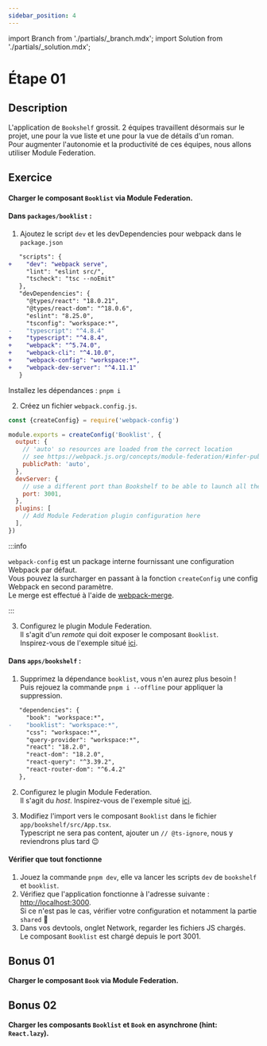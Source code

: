 ```yaml
---
sidebar_position: 4
---
```


import Branch from './partials/\_branch.mdx';
import Solution from './partials/\_solution.mdx';

# Étape 01

<Branch step="01" />

## Description

L'application de `Bookshelf` grossit. 2 équipes travaillent désormais sur le projet, une pour la vue liste et une pour la vue de détails d'un roman.  
Pour augmenter l'autonomie et la productivité de ces équipes, nous allons utiliser Module Federation.

## Exercice

#### Charger le composant `Booklist` via Module Federation.

#### Dans `packages/booklist` :

1. Ajoutez le script `dev` et les devDependencies pour webpack dans le `package.json`

```diff title="packages/booklist/package.json"
   "scripts": {
+    "dev": "webpack serve",
     "lint": "eslint src/",
     "tscheck": "tsc --noEmit"
   },
   "devDependencies": {
     "@types/react": "18.0.21",
     "@types/react-dom": "^18.0.6",
     "eslint": "8.25.0",
     "tsconfig": "workspace:*",
-    "typescript": "^4.8.4"
+    "typescript": "^4.8.4",
+    "webpack": "^5.74.0",
+    "webpack-cli": "^4.10.0",
+    "webpack-config": "workspace:*",
+    "webpack-dev-server": "^4.11.1"
   }
```

Installez les dépendances : `pnpm i`

2. Créez un fichier `webpack.config.js`.

```js title="packages/booklist/webpack.config.js"
const {createConfig} = require('webpack-config')

module.exports = createConfig('Booklist', {
  output: {
    // 'auto' so resources are loaded from the correct location
    // see https://webpack.js.org/concepts/module-federation/#infer-publicpath-from-script
    publicPath: 'auto',
  },
  devServer: {
    // use a different port than Bookshelf to be able to launch all the dev server in parallel
    port: 3001,
  },
  plugins: [
    // Add Module Federation plugin configuration here
  ],
})
```

:::info

`webpack-config` est un package interne fournissant une configuration Webpack par défaut.  
Vous pouvez la surcharger en passant à la fonction `createConfig` une config Webpack en second paramètre.  
Le merge est effectué à l'aide de [webpack-merge](https://github.com/survivejs/webpack-merge).

:::

3. Configurez le plugin Module Federation.  
   Il s'agit d'un _remote_ qui doit exposer le composant `Booklist`.  
   Inspirez-vous de l'exemple situé [ici](./intro/module-federation.md/#exemple).

#### Dans `apps/bookshelf` :

1. Supprimez la dépendance `booklist`, vous n'en aurez plus besoin !  
   Puis rejouez la commande `pnpm i --offline` pour appliquer la suppression.

```diff title="apps/bookshelf/package.json"
   "dependencies": {
     "book": "workspace:*",
-    "booklist": "workspace:*",
     "css": "workspace:*",
     "query-provider": "workspace:*",
     "react": "18.2.0",
     "react-dom": "18.2.0",
     "react-query": "^3.39.2",
     "react-router-dom": "^6.4.2"
   },
```

2. Configurez le plugin Module Federation.  
   Il s'agit du _host_. Inspirez-vous de l'exemple situé [ici](./intro/module-federation.md/#exemple).

3. Modifiez l'import vers le composant `Booklist` dans le fichier `app/bookshelf/src/App.tsx`.  
   Typescript ne sera pas content, ajouter un `// @ts-ignore`, nous y reviendrons plus tard 😉

#### Vérifier que tout fonctionne

1. Jouez la commande `pnpm dev`, elle va lancer les scripts `dev` de `bookshelf` et `booklist`.
1. Vérifiez que l'application fonctionne à l'adresse suivante : [http://localhost:3000](http://localhost:3000).  
   Si ce n'est pas le cas, vérifier votre configuration et notamment la partie `shared` 🙂
1. Dans vos devtools, onglet Network, regarder les fichiers JS chargés.  
   Le composant `Booklist` est chargé depuis le port 3001.

## Bonus 01

**Charger le composant `Book` via Module Federation.**

## Bonus 02

**Charger les composants `Booklist` et `Book` en asynchrone (hint: `React.lazy`).**

<Solution step="01" />
